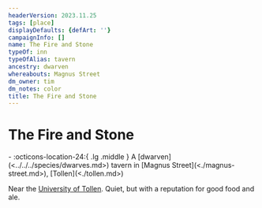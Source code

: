 ```yaml
---
headerVersion: 2023.11.25
tags: [place]
displayDefaults: {defArt: ''}
campaignInfo: []
name: The Fire and Stone
typeOf: inn
typeOfAlias: tavern
ancestry: dwarven
whereabouts: Magnus Street
dm_owner: tim
dm_notes: color
title: The Fire and Stone
---
```

# The Fire and Stone
<div class="grid cards ext-narrow-margin ext-one-column" markdown>
-    :octicons-location-24:{ .lg .middle } A [dwarven](<../../../species/dwarves.md>) tavern in [Magnus Street](<./magnus-street.md>), [Tollen](<./tollen.md>)  
</div>


Near the [University of Tollen](<./university-of-tollen.md>). Quiet, but with a reputation for good food and ale. 
